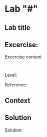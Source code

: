 # Lab "#"

## Lab title

## Excercise: 
Excercise content
#
Level: 

Reference: 

## Context

## Solution

Solution